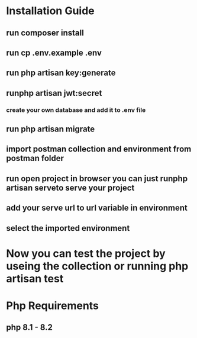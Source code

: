 # Installation Guide
## run  **composer install** 
##  run  **cp  .env.example .env**
##  run **php artisan key:generate**
##  run**php artisan jwt:secret**
### create your own database and add it to .env file
## run **php artisan migrate**
## import postman collection and environment from postman folder
## run open project in browser you can just run**php artisan serve**to serve your project
## add your serve url to url variable in environment
## select the imported environment
# Now you can test the project by useing the collection or running **php artisan test**


# Php Requirements 
## php 8.1 - 8.2
